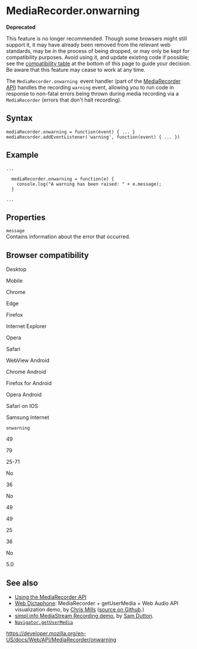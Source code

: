 MediaRecorder.onwarning
=======================

**Deprecated**

This feature is no longer recommended. Though some browsers might still support it, it may have already been removed from the relevant web standards, may be in the process of being dropped, or may only be kept for compatibility purposes. Avoid using it, and update existing code if possible; see the [compatibility table](#browser_compatibility) at the bottom of this page to guide your decision. Be aware that this feature may cease to work at any time.

The `MediaRecorder.onwarning `event handler (part of the [MediaRecorder API](../mediastream_recording_api)) handles the recording `warning` event, allowing you to run code in response to non-fatal errors being thrown during media recording via a `MediaRecorder` (errors that don't halt recording).

Syntax
------

    mediaRecorder.onwarning = function(event) { ... }
    mediaRecorder.addEventListener('warning', function(event) { ... })

Example
-------

    ...

      mediaRecorder.onwarning = function(e) {
        console.log("A warning has been raised: " + e.message);
      }

    ...

Properties
----------

`message`  
Contains information about the error that occurred.

Browser compatibility
---------------------

Desktop

Mobile

Chrome

Edge

Firefox

Internet Explorer

Opera

Safari

WebView Android

Chrome Android

Firefox for Android

Opera Android

Safari on IOS

Samsung Internet

`onwarning`

49

79

25-71

No

36

No

49

49

25

36

No

5.0

See also
--------

-   [Using the MediaRecorder API](../mediastream_recording_api/using_the_mediastream_recording_api)
-   [Web Dictaphone](https://mdn.github.io/web-dictaphone/): MediaRecorder + getUserMedia + Web Audio API visualization demo, by [Chris Mills](https://twitter.com/chrisdavidmills) ([source on Github](https://github.com/mdn/web-dictaphone/).)
-   [simpl.info MediaStream Recording demo](https://simpl.info/mediarecorder/), by [Sam Dutton](https://twitter.com/sw12).
-   [`Navigator.getUserMedia`](../navigator/getusermedia)

<a href="https://developer.mozilla.org/en-US/docs/Web/API/MediaRecorder/onwarning" class="_attribution-link">https://developer.mozilla.org/en-US/docs/Web/API/MediaRecorder/onwarning</a>
